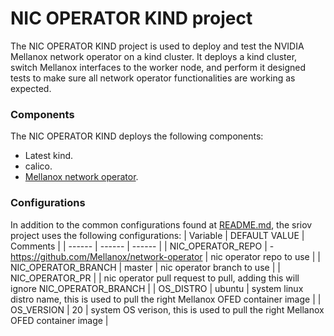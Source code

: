 # NIC OPERATOR KIND project
The NIC OPERATOR KIND project is used to deploy and test the NVIDIA Mellanox network operator on a kind cluster. It deploys a kind cluster, switch Mellanox interfaces to the worker node, and perform it designed tests to make sure all network operator functionalities are working as expected.

### Components
The NIC OPERATOR KIND deploys the following components:
 
* Latest kind.
* calico.
* [Mellanox network operator](https://github.com/Mellanox/network-operator).

### Configurations
In addition to the common configurations found at [README.md](./README.md), the sriov project uses the following configurations:
|  Variable |  DEFAULT VALUE |  Comments |
|  ------ |  ------ |  ------ |
|  NIC_OPERATOR_REPO | -https://github.com/Mellanox/network-operator | nic operator repo to use |
|  NIC_OPERATOR_BRANCH | master | nic operator branch to use |
|  NIC_OPERATOR_PR | |  nic operator pull request to pull, adding this will ignore NIC_OPERATOR_BRANCH |
|  OS_DISTRO | ubuntu | system linux distro name, this is used to pull the right Mellanox OFED container image |
|  OS_VERSION | 20 | system OS verison, this is used to pull the right Mellanox OFED container image |
